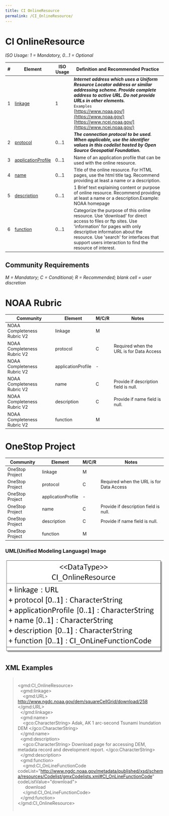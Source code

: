 ```yaml
---
title: CI OnlineResource
permalink: /CI_OnlineResource/
---
```


# CI OnlineResource

_ISO Usage: 1 = Mandatory, 0...1 = Optional_

| # | Element      | ISO Usage | Definition and Recommended Practice
| - | ------------ | -------- | -------------------
| 1 | [linkage](/jpa-prototype/CharacterString) | 1 | **_Internet address which uses a Uniform Resource Locator address or similar addressing scheme. Provide complete address to active URL. Do not provide URLs in other elements._** <br />`Examples`<br />  [https://www.noaa.gov/](https://www.noaa.gov/) <br />  [https://www.ncei.noaa.gov/](https://www.ncei.noaa.gov/) |
| 2 | [protocol](/jpa-prototype/CharacterString) | 0...1 | **_The connection protocol to be used. When applicable, use the identifier values in this codelist hosted by Open Source Geospatial Foundation._**   |
| 3 | [applicationProfile](/CharacterString) | 0...1 | Name of an application profile that can be used with the online resource. |
| 4 | [name](/CharacterString) | 0...1 | Title of the online resource. For HTML pages, use the html title tag. Recommend providing at least a name or a description.   |
| 5 | [description](/CharacterString) | 0...1 | 1	Brief text explaining content or purpose of online resource. Recommend providing at least a name or a description.Example: NOAA homepage  |
| 6 | [function](/jpa-prototype/ISO_19115_and_19115-2_CodeList_Dictionaries) | 0...1 | Categorize the purpose of this online resource. Use 'download' for direct access to files or ftp sites. Use 'information' for pages with only descriptive information about the resource. Use 'search' for interfaces that support users interaction to find the resource of interest.   |


## Community Requirements

*M = Mandatory; C = Conditional; R = Recommended; blank cell = user discretion*  

# NOAA Rubric
| Community                   | Element            | M/C/R | Notes                                    |
|-----------------------------|--------------------|-------|------------------------------------------|
| NOAA Completeness Rubric V2 | linkage            | M     |                                          |
| NOAA Completeness Rubric V2 | protocol           | C     | Required when the URL is for Data Access |
| NOAA Completeness Rubric V2 | applicationProfile | -     |                                          |
| NOAA Completeness Rubric V2 | name               | C     | Provide if description field is null.    |
| NOAA Completeness Rubric V2 | description        | C     | Provide if name field is null.           |
| NOAA Completeness Rubric V2 | function           | M     |                                          |

# OneStop Project
| Community       | Element            | M/C/R | Notes                                    |
|-----------------|--------------------|-------|------------------------------------------|
| OneStop Project | linkage            | M     |                                          |
| OneStop Project | protocol           | C     | Required when the URL is for Data Access |
| OneStop Project | applicationProfile | -     |                                          |
| OneStop Project | name               | C     | Provide if description field is null.    |
| OneStop Project | description        | C     | Provide if name field is null.           |
| OneStop Project | function           | M     |                                          |

### UML(Unified Modeling Language) Image
![CI OnlineResource.png](CI_OnlineResource.png)

## XML Examples 

>  &nbsp;  
>    \<gmd:CI_OnlineResource>  
>       &nbsp;    \<gmd:linkage>  
>   &nbsp; &nbsp;  \<gmd:URL> http://www.ngdc.noaa.gov/dem/squareCellGrid/download/258 </gmd:URL>  
>    &nbsp;   </gmd:linkage>  
>     &nbsp; \<gmd:name>  
>      &nbsp; &nbsp; \<gco:CharacterString> Adak, AK 1 arc-second Tsunami Inundation DEM </gco:CharacterString>  
>     &nbsp;  \</gmd:name>  
>     &nbsp; \<gmd:description>  
>     &nbsp; &nbsp;  \<gco:CharacterString> Download page for accessing DEM, metadata record and development report. </gco:CharacterString>  
>     &nbsp; \</gmd:description>  
>     &nbsp; \<gmd:function>   
>     &nbsp; &nbsp;  \<gmd:CI_OnLineFunctionCode codeList="http://www.ngdc.noaa.gov/metadata/published/xsd/schema/resources/Codelist/gmxCodelists.xml#CI_OnLineFunctionCode" codeListValue="download">  
>        &nbsp; &nbsp; &nbsp; download    
>      &nbsp; &nbsp; \</gmd:CI_OnLineFunctionCode>  
>    &nbsp;   \</gmd:function>  
>     \</gmd:CI_OnlineResource>  
>  &nbsp;  
